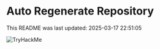 # Auto Regenerate Repository

This README was last updated: 2025-03-17 22:51:05

 ![TryHackMe](https://tryhackme.com/badge/533634)